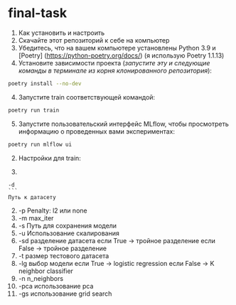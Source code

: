 # final-task
1. Как установить и настроить
  1. Скачайте этот репозиторий к себе на компьютер
  2. Убедитесь, что на вашем компьютере установлены Python 3.9 и [Poetry] (https://python-poetry.org/docs/) (я использую Poetry 1.1.13)
  3. Установите зависимости проекта (*запустите эту и следующие команды в терминале из корня клонированного репозитория*):
  ```sh
  poetry install --no-dev
  ```
  4. Запустите train соответствующей командой:
  ```sh
  poetry run train
  ```
  5. Запустите пользовательский интерфейс MLflow, чтобы просмотреть информацию о проведенных вами экспериментах:
  ```sh
  poetry run mlflow ui
  ```
2. Настройки для train:
  1. ```
    -d
    ```
    Путь к датасету
  2. -p
    Penalty: l2 или none
  3. -m
    max_iter
  4. -s
    Путь для сохранения модели
  5. -u
    Использование скалирования
  6. -sd
    разделение датасета
    если True -> тройное разделение
    если False -> тройное разделение
  7. -t
    размер тестового датасета
  8. -lg 
    выбор модели
    если True -> logistic regression
    если False -> K neighbor classifier
  9. -n 
    n_neighbors
  10. -pca
    использование pca
  11. -gs
    использование grid search
  
